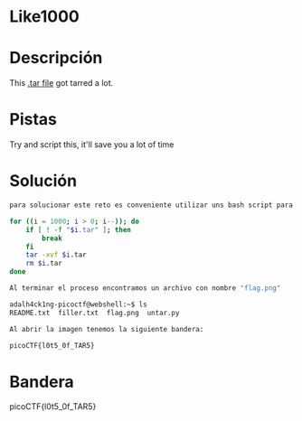 # Like1000

# Descripción
This [.tar file](https://jupiter.challenges.picoctf.org/static/52084b5ad360b25f9af83933114324e0/1000.tar) got tarred a lot.
# Pistas
Try and script this, it'll save you a lot of time
# Solución

```bash
para solucionar este reto es conveniente utilizar uns bash script para la descompresion. Ya que sería improbable hacerlo de forma manual

for ((i = 1000; i > 0; i--)); do
    if [ ! -f "$i.tar" ]; then
        break
    fi
    tar -xvf $i.tar
    rm $i.tar
done

Al terminar el proceso encontramos un archivo con nombre "flag.png"

adalh4ck1ng-picoctf@webshell:~$ ls   
README.txt  filler.txt  flag.png  untar.py

Al abrir la imagen tenemos la siguiente bandera:

picoCTF{l0t5_0f_TAR5}
```

# Bandera
picoCTF{l0t5_0f_TAR5}